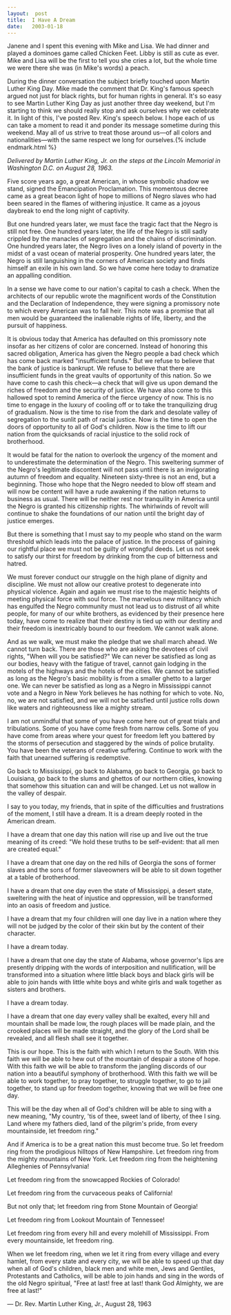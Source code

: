 ```yaml
---
layout:  post
title:  I Have A Dream
date:   2003-01-18
---
```


Janene and I spent this evening with Mike and Lisa. We had dinner and played a dominoes game called Chicken Feet. Libby is still as cute as ever. Mike and Lisa will be the first to tell you she cries a lot, but the whole time we were there she was (in Mike's words) a peach.

During the dinner conversation the subject briefly touched upon Martin Luther King Day. Mike made the comment that Dr. King's famous speech argued not just for black rights, but for human rights in general. It's so easy to see Martin Luther King Day as just another three day weekend, but I'm starting to think we should really stop and ask ourselves why we celebrate it. In light of this, I've posted Rev. King's speech below. I hope each of us can take a moment to read it and ponder its message sometime during this weekend. May all of us strive to treat those around us—of all colors and nationalities—with the same respect we long for ourselves.{% include endmark.html %}

_Delivered by Martin Luther King, Jr. on the steps at the Lincoln Memorial in Washington D.C. on August 28, 1963._

Five score years ago, a great American, in whose symbolic shadow we stand, signed the Emancipation Proclamation. This momentous decree came as a great beacon light of hope to millions of Negro slaves who had been seared in the flames of withering injustice. It came as a joyous daybreak to end the long night of captivity.

But one hundred years later, we must face the tragic fact that the Negro is still not free. One hundred years later, the life of the Negro is still sadly crippled by the manacles of segregation and the chains of discrimination. One hundred years later, the Negro lives on a lonely island of poverty in the midst of a vast ocean of material prosperity. One hundred years later, the Negro is still languishing in the corners of American society and finds himself an exile in his own land. So we have come here today to dramatize an appalling condition.

In a sense we have come to our nation's capital to cash a check. When the architects of our republic wrote the magnificent words of the Constitution and the Declaration of Independence, they were signing a promissory note to which every American was to fall heir. This note was a promise that all men would be guaranteed the inalienable rights of life, liberty, and the pursuit of happiness.

It is obvious today that America has defaulted on this promissory note insofar as her citizens of color are concerned. Instead of honoring this sacred obligation, America has given the Negro people a bad check which has come back marked "insufficient funds." But we refuse to believe that the bank of justice is bankrupt. We refuse to believe that there are insufficient funds in the great vaults of opportunity of this nation. So we have come to cash this check—a check that will give us upon demand the riches of freedom and the security of justice. We have also come to this hallowed spot to remind America of the fierce urgency of now. This is no time to engage in the luxury of cooling off or to take the tranquilizing drug of gradualism. Now is the time to rise from the dark and desolate valley of segregation to the sunlit path of racial justice. Now is the time to open the doors of opportunity to all of God's children. Now is the time to lift our nation from the quicksands of racial injustice to the solid rock of brotherhood.

It would be fatal for the nation to overlook the urgency of the moment and to underestimate the determination of the Negro. This sweltering summer of the Negro's legitimate discontent will not pass until there is an invigorating autumn of freedom and equality. Nineteen sixty-three is not an end, but a beginning. Those who hope that the Negro needed to blow off steam and will now be content will have a rude awakening if the nation returns to business as usual. There will be neither rest nor tranquility in America until the Negro is granted his citizenship rights. The whirlwinds of revolt will continue to shake the foundations of our nation until the bright day of justice emerges.

But there is something that I must say to my people who stand on the warm threshold which leads into the palace of justice. In the process of gaining our rightful place we must not be guilty of wrongful deeds. Let us not seek to satisfy our thirst for freedom by drinking from the cup of bitterness and hatred.

We must forever conduct our struggle on the high plane of dignity and discipline. We must not allow our creative protest to degenerate into physical violence. Again and again we must rise to the majestic heights of meeting physical force with soul force. The marvelous new militancy which has engulfed the Negro community must not lead us to distrust of all white people, for many of our white brothers, as evidenced by their presence here today, have come to realize that their destiny is tied up with our destiny and their freedom is inextricably bound to our freedom. We cannot walk alone.

And as we walk, we must make the pledge that we shall march ahead. We cannot turn back. There are those who are asking the devotees of civil rights, "When will you be satisfied?" We can never be satisfied as long as our bodies, heavy with the fatigue of travel, cannot gain lodging in the motels of the highways and the hotels of the cities. We cannot be satisfied as long as the Negro's basic mobility is from a smaller ghetto to a larger one. We can never be satisfied as long as a Negro in Mississippi cannot vote and a Negro in New York believes he has nothing for which to vote. No, no, we are not satisfied, and we will not be satisfied until justice rolls down like waters and righteousness like a mighty stream.

I am not unmindful that some of you have come here out of great trials and tribulations. Some of you have come fresh from narrow cells. Some of you have come from areas where your quest for freedom left you battered by the storms of persecution and staggered by the winds of police brutality. You have been the veterans of creative suffering. Continue to work with the faith that unearned suffering is redemptive.

Go back to Mississippi, go back to Alabama, go back to Georgia, go back to Louisiana, go back to the slums and ghettos of our northern cities, knowing that somehow this situation can and will be changed. Let us not wallow in the valley of despair.

I say to you today, my friends, that in spite of the difficulties and frustrations of the moment, I still have a dream. It is a dream deeply rooted in the American dream.

I have a dream that one day this nation will rise up and live out the true meaning of its creed: "We hold these truths to be self-evident: that all men are created equal."

I have a dream that one day on the red hills of Georgia the sons of former slaves and the sons of former slaveowners will be able to sit down together at a table of brotherhood.

I have a dream that one day even the state of Mississippi, a desert state, sweltering with the heat of injustice and oppression, will be transformed into an oasis of freedom and justice.

I have a dream that my four children will one day live in a nation where they will not be judged by the color of their skin but by the content of their character.

I have a dream today.

I have a dream that one day the state of Alabama, whose governor's lips are presently dripping with the words of interposition and nullification, will be transformed into a situation where little black boys and black girls will be able to join hands with little white boys and white girls and walk together as sisters and brothers.

I have a dream today.

I have a dream that one day every valley shall be exalted, every hill and mountain shall be made low, the rough places will be made plain, and the crooked places will be made straight, and the glory of the Lord shall be revealed, and all flesh shall see it together.

This is our hope. This is the faith with which I return to the South. With this faith we will be able to hew out of the mountain of despair a stone of hope. With this faith we will be able to transform the jangling discords of our nation into a beautiful symphony of brotherhood. With this faith we will be able to work together, to pray together, to struggle together, to go to jail together, to stand up for freedom together, knowing that we will be free one day.

This will be the day when all of God's children will be able to sing with a new meaning, "My country, 'tis of thee, sweet land of liberty, of thee I sing. Land where my fathers died, land of the pilgrim's pride, from every mountainside, let freedom ring."

And if America is to be a great nation this must become true. So let freedom ring from the prodigious hilltops of New Hampshire. Let freedom ring from the mighty mountains of New York. Let freedom ring from the heightening Alleghenies of Pennsylvania!

Let freedom ring from the snowcapped Rockies of Colorado!

Let freedom ring from the curvaceous peaks of California!

But not only that; let freedom ring from Stone Mountain of Georgia!

Let freedom ring from Lookout Mountain of Tennessee!

Let freedom ring from every hill and every molehill of Mississippi. From every mountainside, let freedom ring.

When we let freedom ring, when we let it ring from every village and every hamlet, from every state and every city, we will be able to speed up that day when all of God's children, black men and white men, Jews and Gentiles, Protestants and Catholics, will be able to join hands and sing in the words of the old Negro spiritual, "Free at last! free at last! thank God Almighty, we are free at last!"

— Dr. Rev. Martin Luther King, Jr., August 28, 1963